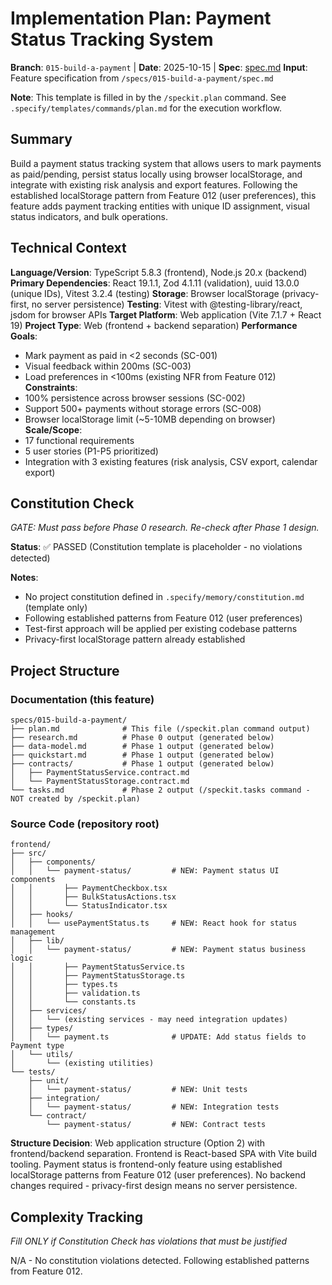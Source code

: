 # Implementation Plan: Payment Status Tracking System

**Branch**: `015-build-a-payment` | **Date**: 2025-10-15 | **Spec**: [spec.md](spec.md)
**Input**: Feature specification from `/specs/015-build-a-payment/spec.md`

**Note**: This template is filled in by the `/speckit.plan` command. See `.specify/templates/commands/plan.md` for the execution workflow.

## Summary

Build a payment status tracking system that allows users to mark payments as paid/pending, persist status locally using browser localStorage, and integrate with existing risk analysis and export features. Following the established localStorage pattern from Feature 012 (user preferences), this feature adds payment tracking entities with unique ID assignment, visual status indicators, and bulk operations.

## Technical Context

**Language/Version**: TypeScript 5.8.3 (frontend), Node.js 20.x (backend)
**Primary Dependencies**: React 19.1.1, Zod 4.1.11 (validation), uuid 13.0.0 (unique IDs), Vitest 3.2.4 (testing)
**Storage**: Browser localStorage (privacy-first, no server persistence)
**Testing**: Vitest with @testing-library/react, jsdom for browser APIs
**Target Platform**: Web application (Vite 7.1.7 + React 19)
**Project Type**: Web (frontend + backend separation)
**Performance Goals**:
  - Mark payment as paid in <2 seconds (SC-001)
  - Visual feedback within 200ms (SC-003)
  - Load preferences in <100ms (existing NFR from Feature 012)
**Constraints**:
  - 100% persistence across browser sessions (SC-002)
  - Support 500+ payments without storage errors (SC-008)
  - Browser localStorage limit (~5-10MB depending on browser)
**Scale/Scope**:
  - 17 functional requirements
  - 5 user stories (P1-P5 prioritized)
  - Integration with 3 existing features (risk analysis, CSV export, calendar export)

## Constitution Check

*GATE: Must pass before Phase 0 research. Re-check after Phase 1 design.*

**Status**: ✅ PASSED (Constitution template is placeholder - no violations detected)

**Notes**:
- No project constitution defined in `.specify/memory/constitution.md` (template only)
- Following established patterns from Feature 012 (user preferences)
- Test-first approach will be applied per existing codebase patterns
- Privacy-first localStorage pattern already established

## Project Structure

### Documentation (this feature)

```
specs/015-build-a-payment/
├── plan.md              # This file (/speckit.plan command output)
├── research.md          # Phase 0 output (generated below)
├── data-model.md        # Phase 1 output (generated below)
├── quickstart.md        # Phase 1 output (generated below)
├── contracts/           # Phase 1 output (generated below)
│   ├── PaymentStatusService.contract.md
│   └── PaymentStatusStorage.contract.md
└── tasks.md             # Phase 2 output (/speckit.tasks command - NOT created by /speckit.plan)
```

### Source Code (repository root)

```
frontend/
├── src/
│   ├── components/
│   │   └── payment-status/         # NEW: Payment status UI components
│   │       ├── PaymentCheckbox.tsx
│   │       ├── BulkStatusActions.tsx
│   │       └── StatusIndicator.tsx
│   ├── hooks/
│   │   └── usePaymentStatus.ts     # NEW: React hook for status management
│   ├── lib/
│   │   └── payment-status/         # NEW: Payment status business logic
│   │       ├── PaymentStatusService.ts
│   │       ├── PaymentStatusStorage.ts
│   │       ├── types.ts
│   │       ├── validation.ts
│   │       └── constants.ts
│   ├── services/
│   │   └── (existing services - may need integration updates)
│   ├── types/
│   │   └── payment.ts              # UPDATE: Add status fields to Payment type
│   └── utils/
│       └── (existing utilities)
└── tests/
    ├── unit/
    │   └── payment-status/         # NEW: Unit tests
    ├── integration/
    │   └── payment-status/         # NEW: Integration tests
    └── contract/
        └── payment-status/         # NEW: Contract tests
```

**Structure Decision**: Web application structure (Option 2) with frontend/backend separation. Frontend is React-based SPA with Vite build tooling. Payment status is frontend-only feature using established localStorage patterns from Feature 012 (user preferences). No backend changes required - privacy-first design means no server persistence.

## Complexity Tracking

*Fill ONLY if Constitution Check has violations that must be justified*

N/A - No constitution violations detected. Following established patterns from Feature 012.

